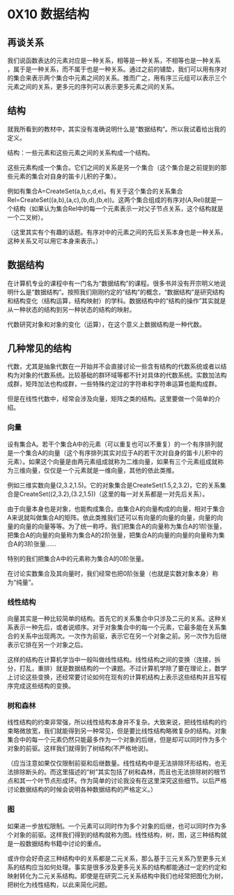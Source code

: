# 0X10 数据结构

## 再谈关系

我们说函数表达的元素对应是一种关系，相等是一种关系，不相等也是一种关系 ，属于是一种关系，而不属于也是一种关系。通过之前的铺垫，我们可以用有序对的集合来表示两个集合中元素之间的关系。推而广之，用有序三元组可以表示三个元素之间的关系，更多元的序列可以表示更多元素之间的关系。

## 结构

就我所看到的教材中，其实没有准确说明什么是“数据结构”。所以我试着给出我的定义。

结构：一些元素和这些元素之间的关系构成一个结构。

这些元素构成一个集合。它们之间的关系是另一个集合（这个集合是之前提到的那些元素的集合对自身的笛卡儿积的子集）。

例如有集合A=CreateSet(a,b,c,d,e)。有关于这个集合的关系集合Rel=CreateSet((a,b),(a,c),(b,d),(b,e))。这两个集合组成的有序对(A,Rel)就是一个结构（如果认为集合Rel中的每一个元素表示一对父子节点关系，这个结构就是一个二叉树）。

（这里其实有个有趣的话题。有序对中的元素之间的先后关系本身也是一种关系，这种关系又可以用它本身来表示。）

## 数据结构

在计算机专业的课程中有一门名为“数据结构”的课程。很多书并没有开宗明义地说明什么是“数据结构”。按照我们刚刚约定的“结构”的概念，“数据结构”是研究结构和结构变化（结构运算，结构映射）的学科。数据结构中的“结构的操作”其实就是从一种状态的结构到另一种状态的结构的映射。

代数研究对象和对象的变化（运算），在这个意义上数据结构是一种代数。

## 几种常见的结构

代数，尤其是抽象代数在一开始并不会直接讨论一些含有结构的代数系统或者以结构为对象的代数系统。比较基础的群环域等都不针对具体的代数系统。实数加法构成群，矩阵加法也构成群，一些特殊约定过的字符串和字符串运算也能构成群。

但是在线性代数中，经常会涉及向量，矩阵之类的结构。这里要做一个简单的介绍。

### 向量

设有集合A。若干个集合A中的元素（可以重复也可以不重复）的一个有序排列就是一个集合A的向量（这个有序排列其实对应于A的若干次对自身的笛卡儿积中的元素）。如果这个向量是由两元素组成就称为二维向量，如果有三个元素组成就称为三维向量，仅仅是一个元素就是一维向量，其他的依此类推。

例如三维实数向量(2,3.2,1.5)。它的对象集合是CreateSet(1.5,2,3.2)，它的关系集合是CreateSet((2,3.2),(3.2,1.5))（这里的每一对关系都是一对先后关系）。

由于向量本身也是对象，也能构成集合。由集合A的向量构成的向量，相对于集合A来说就叫做集合A的矩阵。依此类推我们还可以有向量的向量的向量，向量的向量的向量的向量等等。为了统一称呼。我们把集合A的向量称为集合A的1阶张量，把集合A的向量的向量称为集合A的2阶张量，把集合A的向量的向量的向量称为集合A的3阶张量……

特别的我们把集合A中的元素称为集合A的0阶张量。

在讨论实数集合及其向量时，我们经常也把0阶张量（也就是实数对象本身）称为“纯量”。

### 线性结构

向量其实是一种比较简单的结构。首先它的关系集合中只涉及二元的关系。这种关系表示一种先后，或者说顺序。对于对象集合中的每一个元素，它最多能在关系集合的关系中出现两次。一次作为前驱，表示它在另一个对象之前。另一次作为后继表示它排在另一个对象之后。

这样的结构在计算机学当中一般叫做线性结构。线性结构之间的变换（连接，拆分，打乱，重排）就是数据结构的一个课题。不过计算机学除了要在理论上，数学上讨论这些变换，还经常要讨论如何在现有的计算机结构上表示这些结构并且写程序完成这些结构的变换。

### 树和森林

线性结构的约束非常强，所以线性结构本身并不复杂。大致来说，把线性结构的约束略微放宽，我们就能得到另一种常见，但是要比线性结构略微复杂的结构。对象集合中的每一个元素仍然只能最多作为一个对象的后继，但是却可以同时作为多个对象的前驱。这样我们就得到了树结构(不严格地说)。

（应当注意如果仅仅限制前驱和后继数量。线性结构中是无法排除环形结构，也无法排除断头的。而这里描述的“树”其实包括了树和森林，而且也无法排除树的根节点和其一个叶节点形成环。作为简单的讨论我没有在这里深究这些细节。以后严格讨论数据结构的时候会说明各种数据结构的严格定义。）

### 图

如果进一步放松限制。一个元素可以同时作为多个对象的后继，也可以同时作为多个对象的前驱。这样我们得到的结构就称为图。线性结构，树，图，这三种结构就是一般数据结构书籍中讨论的重点。

或许你会好奇这三种结构中的关系都是二元关系，那么基于三元关系乃至更多元关系的结构应当如何处理。事实是很多涉及更多元关系的结构都能通过一定的约定和映射转化为二元关系结构。即使是在研究二元关系结构中我们也经常把图化为树，把树化为线性结构，以此来简化问题。
